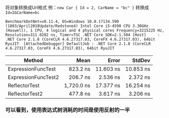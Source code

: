 将对象转换成Url格式
例：`new Car { Id = 2, CarName = "bc" }`
转换成 `Id=2&CarName=bc`

`BenchmarkDotNet=v0.11.4, OS=Windows 10.0.17134.590 (1803/April2018Update/Redstone4)
Intel Core i5-4590 CPU 3.30GHz (Haswell), 1 CPU, 4 logical and 4 physical cores
Frequency=3215225 Hz, Resolution=311.0202 ns, Timer=TSC
.NET Core SDK=2.1.504
  [Host]     : .NET Core 2.1.8 (CoreCLR 4.6.27317.03, CoreFX 4.6.27317.03), 64bit RyuJIT  [AttachedDebugger]
  DefaultJob : .NET Core 2.1.8 (CoreCLR 4.6.27317.03, CoreFX 4.6.27317.03), 64bit RyuJIT
`

|              Method |       Mean |     Error |    StdDev |
|-------------------- |-----------:|----------:|----------:|
|  ExpressionFuncTest |   823.2 ns | 11.603 ns | 10.853 ns |
| ExpressionFuncTest2 |   206.7 ns |  2.536 ns |  2.372 ns |
|       ReflectorTest | 1,720.0 ns | 17.377 ns | 16.254 ns |
|      ReflectorTest2 |   477.8 ns |  3.617 ns |  3.206 ns |

### 可以看到，使用表达式树消耗的时间是使用反射的一半
